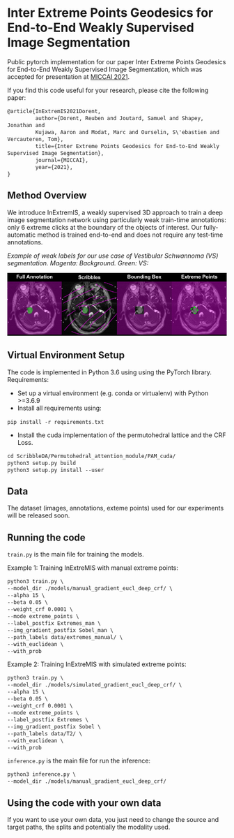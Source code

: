 #  Inter Extreme Points Geodesics for End-to-End Weakly Supervised Image Segmentation

Public pytorch implementation for our paper Inter Extreme Points Geodesics for End-to-End Weakly Supervised Image Segmentation, 
which was accepted for presentation at [MICCAI 2021](https://www.miccai2021.org). 

If you find this code useful for your research, please cite the following paper:

```
@article{InExtremIS2021Dorent,
         author={Dorent, Reuben and Joutard, Samuel and Shapey, Jonathan and
         Kujawa, Aaron and Modat, Marc and Ourselin, S\'ebastien and Vercauteren, Tom},
         title={Inter Extreme Points Geodesics for End-to-End Weakly Supervised Image Segmentation},
         journal={MICCAI},
         year={2021},
}
```

## Method Overview
We introduce InExtremIS, a weakly supervised 3D approach to  train a deep image segmentation network using particularly weak train-time annotations: only 6 extreme clicks at the boundary of the objects of interest. Our fully-automatic method is trained end-to-end and does not require any test-time annotations. 

*Example of weak labels for our use case of Vestibular Schwannoma (VS) segmentation. Magenta: Background. Green: VS:*
<p align="center">
  <img src="figs/supervision_comparision.png">
</p>



## Virtual Environment Setup

The code is implemented in Python 3.6 using using the PyTorch library. 
Requirements:

 * Set up a virtual environment (e.g. conda or virtualenv) with Python >=3.6.9
 * Install all requirements using:
  
  ````pip install -r requirements.txt````
 * Install the cuda implementation of the permutohedral lattice and the CRF Loss.
````
cd ScribbleDA/Permutohedral_attention_module/PAM_cuda/
python3 setup.py build
python3 setup.py install --user
````
  

## Data

The dataset (images, annotations, exteme points) used for our experiments will be released soon.

## Running the code
`train.py` is the main file for training the models.

Example 1: Training InExtreMIS with manual extreme points:
```` 
python3 train.py \
--model_dir ./models/manual_gradient_eucl_deep_crf/ \
--alpha 15 \
--beta 0.05 \
--weight_crf 0.0001 \
--mode extreme_points \
--label_postfix Extremes_man \
--img_gradient_postfix Sobel_man \
--path_labels data/extremes_manual/ \
--with_euclidean \
--with_prob
````
Example 2: Training InExtreMIS with simulated extreme points:
````  
python3 train.py \
--model_dir ./models/simulated_gradient_eucl_deep_crf/ \
--alpha 15 \
--beta 0.05 \
--weight_crf 0.0001 \
--mode extreme_points \
--label_postfix Extremes \
--img_gradient_postfix Sobel \
--path_labels data/T2/ \
--with_euclidean \
--with_prob
````

`inference.py` is the main file for run the inference:
````
python3 inference.py \
--model_dir ./models/manual_gradient_eucl_deep_crf/ 
````
 
## Using the code with your own data

If you want to use your own data, you just need to change the source and target paths, 
the splits and potentially the modality used.
